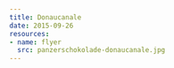 ```yaml
---
title: Donaucanale
date: 2015-09-26
resources:
- name: flyer
  src: panzerschokolade-donaucanale.jpg
---
```

